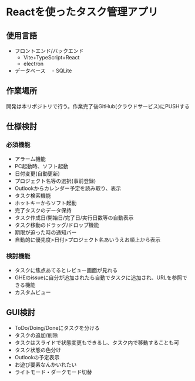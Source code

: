 # Reactを使ったタスク管理アプリ
## 使用言語
- フロントエンド/バックエンド
  - Vite+TypeScript+React
  - electron
- データベース
　- SQLite

## 作業場所
  開発は本リポジトリで行う。作業完了後GitHub(クラウドサービス)にPUSHする
## 仕様検討
### 必須機能
- アラーム機能
- PC起動時、ソフト起動 
- 日付変更(自動更新)
- プロジェクト名等の選択(事前登録)
- Outlookからカレンダー予定を読み取り、表示
- タスク検索機能
- ホットキーからソフト起動
- 完了タスクのデータ保持
- タスク作成日/開始日/完了日/実行日数等の自動表示
- タスク移動のドラッグ/ドロップ機能
- 期限が迫った時の通知バー
- 自動的に優先度>日付>プロジェクト名あいうえお順上から表示
### 検討機能
- タスクに焦点あてるとレビュー画面が見れる
- GHEのissueに自分が追加されたら自動でタスクに追加され、URLを参照できる機能
- カスタムビュー
## GUI検討
- ToDo/Doing/Doneにタスクを分ける
- タスクの追加/削除
- タスクはスライドで状態変更もできるし、タスク内で移動することも可
- タスク状態の色分け
- Outlookの予定表示
- お遊び要素なんかいれたい
- ライトモード・ダークモード切替
<!-- ## イメージ図
<div align="center">
  <img src="./task-apl-img.drawio.svg" width="90%"><br><br>
</div> -->


